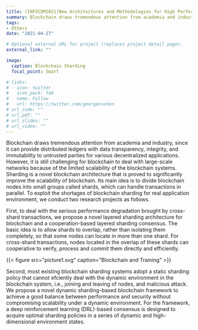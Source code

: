 ```yaml
---
title: (INFOCOM2021)New Architectures and Methodologies for High Performance Sharding Blockchain
summary: Blockchain draws tremendous attention from academia and industry, since it can provide distributed ledgers with data transparency, integrity, and immutability to untrusted parties for various decentralized applications.
tags:
- Others
date: "2021-04-27"

# Optional external URL for project (replaces project detail page).
external_link: ""

image:
  caption: Blockchain Sharding 
  focal_point: Smart

# links:
# - icon: twitter
#   icon_pack: fab
#   name: Follow
#   url: https://twitter.com/georgecushen
# url_code: ""
# url_pdf: ""
# url_slides: ""
# url_video: ""
---
```


Blockchain draws tremendous attention from academia and industry, since it can provide distributed ledgers with data transparency, integrity, and immutability to untrusted parties for various decentralized applications. However, it is still challenging for blockchain to deal with large-scale networks because of the limited scalability of the blockchain systems. Sharding is a novel blockchain architecture that is proved to significantly improve the scalability of blockchain. Its main idea is to divide blockchain nodes into small groups called shards, which can handle transactions in parallel. To exploit the shortages of blockchain sharding for real application environment, we conduct two research projects as follows.

First, to deal with the serious performance degradation brought by cross-shard transactions, we propose a novel layered sharding architecture for blockchain and a cooperation-based layered sharding consensus. The basic idea is to allow shards to overlap, rather than isolating them completely, so that some nodes can locate in more than one shard. For cross-shard transactions, nodes located in the overlap of these shards can cooperative to verify, process and commit them directly and efficiently.

{{< figure src="picture1.svg" caption="Blockchain and Training" >}}

Second, most existing blockchain sharding systems adopt a static sharding policy that cannot efciently deal with the dynamic environment in the blockchain system, i.e., joining and leaving of nodes, and malicious attack. We propose a novel dynamic sharding-based blockchain framework to achieve a good balance between performance and security without compromising scalability under a dynamic environment. For the framework, a deep reinforcement learning (DRL)-based consensus is designed to acquire optimal sharding policies in a series of dynamic and high-dimensional environment states.
